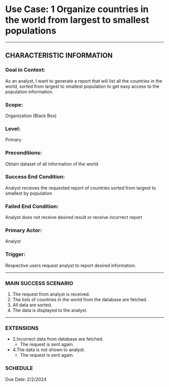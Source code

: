 # Use Case: 1 	Organize countries in the world from largest to smallest populations

----------------------
## CHARACTERISTIC INFORMATION
### Goal in Context: 
As an analyst, I want to generate a report that will list all the countries in the world, sorted from largest to smallest population to get easy access to the population information.
### Scope: 
Organization (Black Box)
### Level: 
Primary
### Preconditions: 
Obtain dataset of all information of the world
### Success End Condition: 
Analyst receives the requested report of countries sorted from largest to smallest by population
### Failed End Condition: 
Analyst does not receive desired result or receive incorrect report
### Primary Actor: 
Analyst
### Trigger: 
Respective users request analyst to report desired information.

----------------------
### MAIN SUCCESS SCENARIO
1.	The request from analyst is received.
2.	The lists of countries in the world from the database are fetched.
3.	All data are sorted.
4.	The data is displayed to the analyst.
----------------------
### EXTENSIONS
- 2.Incorrect data from database are fetched.
    - The request is sent again. 
- 4.The data is not shown to analyst.
    - The request is sent again.

### SCHEDULE
Due Date: 2/2/2024

